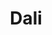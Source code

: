 ---
title: "Dali"
url: /lipa/dali-governor-feliciano-leviste-provincial-highway-2/
shop: convenience
---